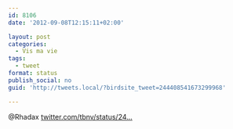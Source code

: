 ```yaml
---
id: 8106
date: '2012-09-08T12:15:11+02:00'

layout: post
categories:
  - Vis ma vie
tags:
  - tweet
format: status
publish_social: no
guid: 'http://tweets.local/?birdsite_tweet=244408541673299968'

---
```


@Rhadax [twitter.com/tbnv/status/24…](https://twitter.com/tbnv/status/244400429906157568)
